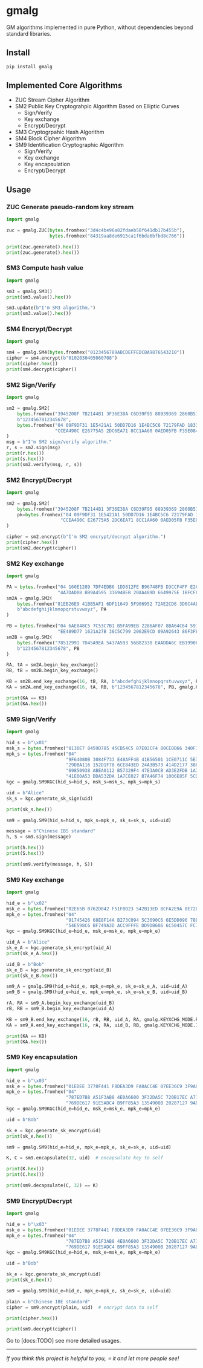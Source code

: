 # gmalg

GM algorithms implemented in pure Python, without dependencies beyond standard libraries.

## Install

```bat
pip install gmalg
```

## Implemented Core Algorithms

- ZUC Stream Cipher Algorithm
- SM2 Public Key Cryptograhpic Algorithm Based on Elliptic Curves
  - Sign/Verify
  - Key exchange
  - Encrypt/Decrypt
- SM3 Cryptogrpahic Hash Algorithm
- SM4 Block Cipher Algorithm
- SM9 Identification Cryptographic Algorithm
  - Sign/Verify
  - Key exchange
  - Key encapsulation
  - Encrypt/Decrypt

## Usage

### ZUC Generate pseudo-random key stream

```python
import gmalg

zuc = gmalg.ZUC(bytes.fromhex("3d4c4be96a82fdaeb58f641db17b455b"),
                bytes.fromhex("84319aa8de6915ca1f6bda6bfbd8c766"))

print(zuc.generate().hex())
print(zuc.generate().hex())
```

### SM3 Compute hash value

```python
import gmalg

sm3 = gmalg.SM3()
print(sm3.value().hex())

sm3.update(b"I'm SM3 algorithm.")
print(sm3.value().hex())
```

### SM4 Encrypt/Decrypt

```python
import gmalg

sm4 = gmalg.SM4(bytes.fromhex("0123456789ABCDEFFEDCBA9876543210"))
cipher = sm4.encrypt(b"0102030405060708")
print(cipher.hex())
print(sm4.decrypt(cipher))
```

### SM2 Sign/Verify

```python
import gmalg

sm2 = gmalg.SM2(
    bytes.fromhex("3945208F 7B2144B1 3F36E38A C6D39F95 88939369 2860B51A 42FB81EF 4DF7C5B8"),
    b"1234567812345678",
    bytes.fromhex("04 09F9DF31 1E5421A1 50DD7D16 1E4BC5C6 72179FAD 1833FC07 6BB08FF3 56F35020"
                  "CCEA490C E26775A5 2DC6EA71 8CC1AA60 0AED05FB F35E084A 6632F607 2DA9AD13"),
)
msg = b"I'm SM2 sign/verify algorithm."
r, s = sm2.sign(msg)
print(r.hex())
print(s.hex())
print(sm2.verify(msg, r, s))
```

### SM2 Encrypt/Decrypt

```python
import gmalg

sm2 = gmalg.SM2(
    bytes.fromhex("3945208F 7B2144B1 3F36E38A C6D39F95 88939369 2860B51A 42FB81EF 4DF7C5B8"),
    pk=bytes.fromhex("04 09F9DF31 1E5421A1 50DD7D16 1E4BC5C6 72179FAD 1833FC07 6BB08FF3 56F35020"
                    "CCEA490C E26775A5 2DC6EA71 8CC1AA60 0AED05FB F35E084A 6632F607 2DA9AD13"),
)

cipher = sm2.encrypt(b"I'm SM2 encrypt/decrypt algorithm.")
print(cipher.hex())
print(sm2.decrypt(cipher))
```

### SM2 Key exchange

```python
import gmalg

PA = bytes.fromhex("04 160E1289 7DF4EDB6 1DD812FE B96748FB D3CCF4FF E26AA6F6 DB9540AF 49C94232"
                   "4A7DAD08 BB9A4595 31694BEB 20AA489D 6649975E 1BFCF8C4 741B78B4 B223007F")
sm2A = gmalg.SM2(
    bytes.fromhex("81EB26E9 41BB5AF1 6DF11649 5F906952 72AE2CD6 3D6C4AE1 678418BE 48230029"),
    b"abcdefghijklmnopqrstuvwxyz", PA
)

PB = bytes.fromhex("04 6AE848C5 7C53C7B1 B5FA99EB 2286AF07 8BA64C64 591B8B56 6F7357D5 76F16DFB"
                   "EE489D77 1621A27B 36C5C799 2062E9CD 09A92643 86F3FBEA 54DFF693 05621C4D")
sm2B = gmalg.SM2(
    bytes.fromhex("78512991 7D45A9EA 5437A593 56B82338 EAADDA6C EB199088 F14AE10D EFA229B5"),
    b"1234567812345678", PB
)

RA, tA = sm2A.begin_key_exchange()
RB, tB = sm2B.begin_key_exchange()

KB = sm2B.end_key_exchange(16, tB, RA, b"abcdefghijklmnopqrstuvwxyz", PA, gmalg.KEYXCHG_MODE.RESPONDER)
KA = sm2A.end_key_exchange(16, tA, RB, b"1234567812345678", PB, gmalg.KEYXCHG_MODE.INITIATOR)

print(KA == KB)
print(KA.hex())
```

### SM9 Sign/Verify

```python
import gmalg

hid_s = b"\x01"
msk_s = bytes.fromhex("0130E7 8459D785 45CB54C5 87E02CF4 80CE0B66 340F319F 348A1D5B 1F2DC5F4")
mpk_s = bytes.fromhex("04"
                      "9F64080B 3084F733 E48AFF4B 41B56501 1CE0711C 5E392CFB 0AB1B679 1B94C408"
                      "29DBA116 152D1F78 6CE843ED 24A3B573 414D2177 386A92DD 8F14D656 96EA5E32"
                      "69850938 ABEA0112 B57329F4 47E3A0CB AD3E2FDB 1A77F335 E89E1408 D0EF1C25"
                      "41E00A53 DDA532DA 1A7CE027 B7A46F74 1006E85F 5CDFF073 0E75C05F B4E3216D")
kgc = gmalg.SM9KGC(hid_s=hid_s, msk_s=msk_s, mpk_s=mpk_s)

uid = b"Alice"
sk_s = kgc.generate_sk_sign(uid)

print(sk_s.hex())

sm9 = gmalg.SM9(hid_s=hid_s, mpk_s=mpk_s, sk_s=sk_s, uid=uid)

message = b"Chinese IBS standard"
h, S = sm9.sign(message)

print(h.hex())
print(S.hex())

print(sm9.verify(message, h, S))
```

### SM9 Key exchange

```python
import gmalg

hid_e = b"\x02"
msk_e = bytes.fromhex("02E65B 0762D042 F51F0D23 542B13ED 8CFA2E9A 0E720636 1E013A28 3905E31F")
mpk_e = bytes.fromhex("04"
                      "91745426 68E8F14A B273C094 5C3690C6 6E5DD096 78B86F73 4C435056 7ED06283"
                      "54E598C6 BF749A3D ACC9FFFE DD9DB686 6C50457C FC7AA2A4 AD65C316 8FF74210")
kgc = gmalg.SM9KGC(hid_e=hid_e, msk_e=msk_e, mpk_e=mpk_e)

uid_A = b"Alice"
sk_e_A = kgc.generate_sk_encrypt(uid_A)
print(sk_e_A.hex())

uid_B = b"Bob"
sk_e_B = kgc.generate_sk_encrypt(uid_B)
print(sk_e_B.hex())

sm9_A = gmalg.SM9(hid_e=hid_e, mpk_e=mpk_e, sk_e=sk_e_A, uid=uid_A)
sm9_B = gmalg.SM9(hid_e=hid_e, mpk_e=mpk_e, sk_e=sk_e_B, uid=uid_B)

rA, RA = sm9_A.begin_key_exchange(uid_B)
rB, RB = sm9_B.begin_key_exchange(uid_A)

KB = sm9_B.end_key_exchange(16, rB, RB, uid_A, RA, gmalg.KEYXCHG_MODE.RESPONDER)
KA = sm9_A.end_key_exchange(16, rA, RA, uid_B, RB, gmalg.KEYXCHG_MODE.INITIATOR)

print(KA == KB)
print(KA.hex())
```

### SM9 Key encapsulation

```python
import gmalg

hid_e = b"\x03"
msk_e = bytes.fromhex("01EDEE 3778F441 F8DEA3D9 FA0ACC4E 07EE36C9 3F9A0861 8AF4AD85 CEDE1C22")
mpk_e = bytes.fromhex("04"
                      "787ED7B8 A51F3AB8 4E0A6600 3F32DA5C 720B17EC A7137D39 ABC66E3C 80A892FF"
                      "769DE617 91E5ADC4 B9FF85A3 1354900B 20287127 9A8C49DC 3F220F64 4C57A7B1")
kgc = gmalg.SM9KGC(hid_e=hid_e, msk_e=msk_e, mpk_e=mpk_e)

uid = b"Bob"

sk_e = kgc.generate_sk_encrypt(uid)
print(sk_e.hex())

sm9 = gmalg.SM9(hid_e=hid_e, mpk_e=mpk_e, sk_e=sk_e, uid=uid)

K, C = sm9.encapsulate(32, uid)  # encapsulate key to self

print(K.hex())
print(C.hex())

print(sm9.decapsulate(C, 32) == K)
```

### SM9 Encrypt/Decrypt

```python
import gmalg

hid_e = b"\x03"
msk_e = bytes.fromhex("01EDEE 3778F441 F8DEA3D9 FA0ACC4E 07EE36C9 3F9A0861 8AF4AD85 CEDE1C22")
mpk_e = bytes.fromhex("04"
                      "787ED7B8 A51F3AB8 4E0A6600 3F32DA5C 720B17EC A7137D39 ABC66E3C 80A892FF"
                      "769DE617 91E5ADC4 B9FF85A3 1354900B 20287127 9A8C49DC 3F220F64 4C57A7B1")
kgc = gmalg.SM9KGC(hid_e=hid_e, msk_e=msk_e, mpk_e=mpk_e)

uid = b"Bob"

sk_e = kgc.generate_sk_encrypt(uid)
print(sk_e.hex())

sm9 = gmalg.SM9(hid_e=hid_e, mpk_e=mpk_e, sk_e=sk_e, uid=uid)

plain = b"Chinese IBE standard"
cipher = sm9.encrypt(plain, uid)  # encrypt data to self

print(cipher.hex())

print(sm9.decrypt(cipher))
```

Go to [docs:TODO] see more detailed usages.

---

*If you think this project is helpful to you, :star: it and let more people see!*
